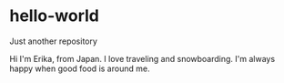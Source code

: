 # hello-world
Just another repository

Hi I'm Erika, from Japan. I love traveling and snowboarding.
I'm always happy when good food is around me.
